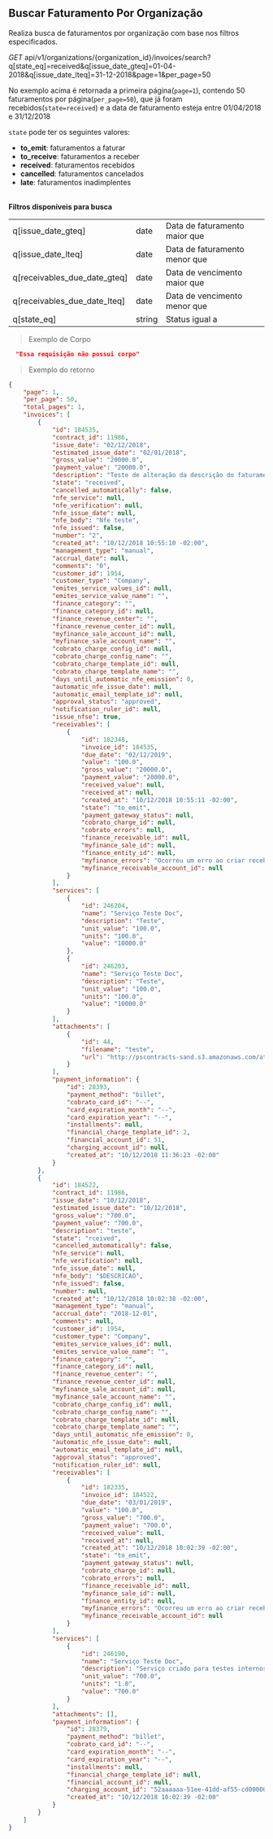 ## Buscar Faturamento Por Organização

Realiza busca de faturamentos por organização com base nos filtros especificados.

<div class="api-endpoint">
  <div class="endpoint-data">
    <i class="label label-get">GET</i>
     api/v1/organizations/{organization_id}/invoices/search?q[state_eq]=received&q[issue_date_gteq]=01-04-2018&q[issue_date_lteq]=31-12-2018&page=1&per_page=50
  </div>
</div>

No exemplo acima é retornada a primeira página(`page=1`), contendo 50 faturamentos por página(`per_page=50`), que já foram recebidos(`state=received`) e a data de faturamento esteja entre 01/04/2018 e 31/12/2018

`state` pode ter os seguintes valores:

* **to_emit**: faturamentos a faturar
* **to_receive**: faturamentos a receber
* **received**: faturamentos recebidos
* **cancelled**: faturamentos cancelados
* **late**: faturamentos inadimplentes

<br>
<strong> Filtros disponíveis para busca </strong>

|                               |        |                                             |
| ----------------------------- | ------ | ------------------------------------------- |
| q[issue_date_gteq]            | date   |  Data de faturamento maior que              |
| q[issue_date_lteq]            | date   |  Data de faturamento menor que              |
| q[receivables_due_date_gteq]  | date   |  Data de vencimento maior que               |
| q[receivables_due_date_lteq]  | date   |  Data de vencimento menor que               |
| q[state_eq]                   | string |  Status igual a                             |

> Exemplo de Corpo

```json
  "Essa requisição não possui corpo"
```

> Exemplo do retorno

```json
{
    "page": 1,
    "per_page": 50,
    "total_pages": 1,
    "invoices": [
        {
            "id": 184535,
            "contract_id": 11986,
            "issue_date": "02/12/2018",
            "estimated_issue_date": "02/01/2018",
            "gross_value": "20000.0",
            "payment_value": "20000.0",
            "description": "Teste de alteração da descrição do faturamento para doc",
            "state": "received",
            "cancelled_automatically": false,
            "nfe_service": null,
            "nfe_verification": null,
            "nfe_issue_date": null,
            "nfe_body": "Nfe teste",
            "nfe_issued": false,
            "number": "2",
            "created_at": "10/12/2018 10:55:10 -02:00",
            "management_type": "manual",
            "accrual_date": null,
            "comments": "0",
            "customer_id": 1954,
            "customer_type": "Company",
            "emites_service_values_id": null,
            "emites_service_value_name": "",
            "finance_category": "",
            "finance_category_id": null,
            "finance_revenue_center": "",
            "finance_revenue_center_id": null,
            "myfinance_sale_account_id": null,
            "myfinance_sale_account_name": "",
            "cobrato_charge_config_id": null,
            "cobrato_charge_config_name": "",
            "cobrato_charge_template_id": null,
            "cobrato_charge_template_name": "",
            "days_until_automatic_nfe_emission": 0,
            "automatic_nfe_issue_date": null,
            "automatic_email_template_id": null,
            "approval_status": "approved",
            "notification_ruler_id": null,
            "issue_nfse": true,
            "receivables": [
                {
                    "id": 182348,
                    "invoice_id": 184535,
                    "due_date": "02/12/2019",
                    "value": "100.0",
                    "gross_value": "20000.0",
                    "payment_value": "20000.0",
                    "received_value": null,
                    "received_at": null,
                    "created_at": "10/12/2018 10:55:11 -02:00",
                    "state": "to_emit",
                    "payment_gateway_status": null,
                    "cobrato_charge_id": null,
                    "cobrato_errors": null,
                    "finance_receivable_id": null,
                    "myfinance_sale_id": null,
                    "finance_entity_id": null,
                    "myfinance_errors": "Ocorreu um erro ao criar recebível no Myfinance. Verifique os erros: A entidade 57.757.975/0001-86 não foi encontrada no Myfinance. Corrija o faturamento e sincronize.",
                    "myfinance_receivable_account_id": null
                }
            ],
            "services": [
                {
                    "id": 246204,
                    "name": "Serviço Teste Doc",
                    "description": "Teste",
                    "unit_value": "100.0",
                    "units": "100.0",
                    "value": "10000.0"
                },
                {
                    "id": 246203,
                    "name": "Serviço Teste Doc",
                    "description": "Teste",
                    "unit_value": "100.0",
                    "units": "100.0",
                    "value": "10000.0"
                }
            ],
            "attachments": [
                {
                    "id": 44,
                    "filename": "teste",
                    "url": "http://pscontracts-sand.s3.amazonaws.com/attachments/attachments/000/000/044/original/teste?1544446510"
                }
            ],
            "payment_information": {
                "id": 28393,
                "payment_method": "billet",
                "cobrato_card_id": "--",
                "card_expiration_month": "--",
                "card_expiration_year": "--",
                "installments": null,
                "financial_charge_template_id": 2,
                "financial_account_id": 51,
                "charging_account_id": null,
                "created_at": "10/12/2018 11:36:23 -02:00"
            }
        },
        {
            "id": 184522,
            "contract_id": 11986,
            "issue_date": "10/12/2018",
            "estimated_issue_date": "10/12/2018",
            "gross_value": "700.0",
            "payment_value": "700.0",
            "description": "teste",
            "state": "rceived",
            "cancelled_automatically": false,
            "nfe_service": null,
            "nfe_verification": null,
            "nfe_issue_date": null,
            "nfe_body": "$DESCRICAO",
            "nfe_issued": false,
            "number": null,
            "created_at": "10/12/2018 10:02:38 -02:00",
            "management_type": "manual",
            "accrual_date": "2018-12-01",
            "comments": null,
            "customer_id": 1954,
            "customer_type": "Company",
            "emites_service_values_id": null,
            "emites_service_value_name": "",
            "finance_category": "",
            "finance_category_id": null,
            "finance_revenue_center": "",
            "finance_revenue_center_id": null,
            "myfinance_sale_account_id": null,
            "myfinance_sale_account_name": "",
            "cobrato_charge_config_id": null,
            "cobrato_charge_config_name": "",
            "cobrato_charge_template_id": null,
            "cobrato_charge_template_name": "",
            "days_until_automatic_nfe_emission": 0,
            "automatic_nfe_issue_date": null,
            "automatic_email_template_id": null,
            "approval_status": "approved",
            "notification_ruler_id": null,
            "receivables": [
                {
                    "id": 182335,
                    "invoice_id": 184522,
                    "due_date": "03/01/2019",
                    "value": "100.0",
                    "gross_value": "700.0",
                    "payment_value": "700.0",
                    "received_value": null,
                    "received_at": null,
                    "created_at": "10/12/2018 10:02:39 -02:00",
                    "state": "to_emit",
                    "payment_gateway_status": null,
                    "cobrato_charge_id": null,
                    "cobrato_errors": null,
                    "finance_receivable_id": null,
                    "myfinance_sale_id": null,
                    "finance_entity_id": null,
                    "myfinance_errors": "Ocorreu um erro ao criar recebível no Myfinance. Verifique os erros: A entidade 57.757.975/0001-86 não foi encontrada no Myfinance. Corrija o faturamento e sincronize.",
                    "myfinance_receivable_account_id": null
                }
            ],
            "services": [
                {
                    "id": 246190,
                    "name": "Serviço Teste Doc",
                    "description": "Serviço criado para testes internos da documentação",
                    "unit_value": "700.0",
                    "units": "1.0",
                    "value": "700.0"
                }
            ],
            "attachments": [],
            "payment_information": {
                "id": 28379,
                "payment_method": "billet",
                "cobrato_card_id": "--",
                "card_expiration_month": "--",
                "card_expiration_year": "--",
                "installments": null,
                "financial_charge_template_id": null,
                "financial_account_id": null,
                "charging_account_id": "52aaaaaa-51ee-41dd-af55-cd0000000000",
                "created_at": "10/12/2018 10:02:39 -02:00"
            }
        }
    ]
}
```

